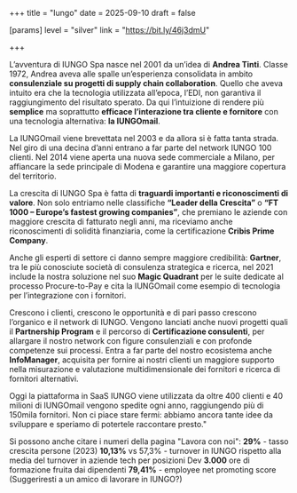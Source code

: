 +++
title = "Iungo"
date = 2025-09-10
draft = false

[params]
level = "silver"
link = "https://bit.ly/46j3dmU"

+++

L’avventura di IUNGO Spa nasce nel 2001 da un’idea di **Andrea Tinti**. Classe 1972, Andrea aveva alle spalle un’esperienza consolidata in ambito **consulenziale su progetti di supply chain collaboration**. Quello che aveva intuito era che la tecnologia utilizzata all’epoca, l’EDI, non garantiva il raggiungimento del risultato sperato. Da qui l’intuizione di rendere più **semplice** ma soprattutto **efficace l’interazione tra cliente e fornitore** con una tecnologia alternativa: **la IUNGOmail**.

La IUNGOmail viene brevettata nel 2003 e da allora si è fatta tanta strada.
Nel giro di una decina d’anni entrano a far parte del network IUNGO 100 clienti. Nel 2014 viene aperta una nuova sede commerciale a Milano, per affiancare la sede principale di Modena e garantire una maggiore copertura del territorio.

La crescita di IUNGO Spa è fatta di **traguardi importanti e riconoscimenti di valore**.
Non solo entriamo nelle classifiche **“Leader della Crescita”** o **“FT 1000 – Europe’s fastest growing companies”**, che premiano le aziende con maggiore crescita di fatturato negli anni, ma riceviamo anche riconoscimenti di solidità finanziaria, come la certificazione **Cribis Prime Company**.

Anche gli esperti di settore ci danno sempre maggiore credibilità: **Gartner**, tra le più conosciute società di consulenza strategica e ricerca, nel 2021 include la nostra soluzione nel suo **Magic Quadrant** per le suite dedicate al processo Procure-to-Pay e cita la IUNGOmail come esempio di tecnologia per l’integrazione con i fornitori.

Crescono i clienti, crescono le opportunità e di pari passo crescono l’organico e il network di IUNGO.
Vengono lanciati anche nuovi progetti quali il **Partnership Program** e il percorso di **Certificazione consulenti**, per allargare il nostro network con figure consulenziali e con profonde competenze sui processi.
Entra a far parte del nostro ecosistema anche **InfoManager**, acquisita per fornire ai nostri clienti un maggiore supporto nella misurazione e valutazione multidimensionale dei fornitori e ricerca di fornitori alternativi.

Oggi la piattaforma in SaaS IUNGO viene utilizzata da oltre 400 clienti e 40 milioni di IUNGOmail vengono spedite ogni anno, raggiungendo più di 150mila fornitori.
Non ci piace stare fermi: abbiamo ancora tante idee da sviluppare e speriamo di potertele raccontare presto."

Si possono anche citare i numeri della pagina "Lavora con noi":
**29%** - tasso crescita persone (2023)
**10,13%** vs 57,3% - turnover in IUNGO rispetto alla media del turnover in aziende tech per posizioni Dev
**3.000** ore di formazione fruita dai dipendenti
**79,41%** - employee net promoting score (Suggeriresti a un amico di lavorare in IUNGO?)